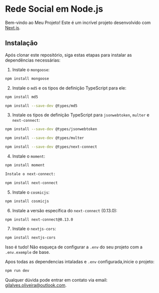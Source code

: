 
# Rede Social em Node.js

Bem-vindo ao Meu Projeto! Este é um incrível projeto desenvolvido com [Next.js](https://nextjs.org/).

## Instalação

Após clonar este repositório, siga estas etapas para instalar as dependências necessárias:

1. Instale o `mongoose`:

```bash
npm install mongoose
```

2. Instale o `md5` e os tipos de definição TypeScript para ele:

```bash
npm install md5
```

```bash
npm install --save-dev @types/md5
```

3. Instale os tipos de definição TypeScript para `jsonwebtoken`, `multer` e `next-connect`:

```bash
npm install --save-dev @types/jsonwebtoken
```

```bash
npm install --save-dev @types/multer
```

```bash
npm install --save-dev @types/next-connect
```


4. Instale o `moment`:

```bash
npm install moment
```

```bash
Instale o next-connect:
```

```bash
npm install next-connect
```

5. Instale o `cosmicjs`:

```bash
npm install cosmicjs
```

6. Instale a versão específica do `next-connect` (0.13.0):

```bash
npm install next-connect@0.13.0
```

7. Instale o `nextjs-cors`:

```bash
npm install nextjs-cors
```

Isso é tudo! Não esqueça de configurar a `.env` do seu projeto com a `.env.exemple` de base.


Apos todas as dependencias intaladas e `.env` configurada,inicie o projeto:

```bash
npm run dev
```

Qualquer dúvida pode entrar em contato via email: [gilalves.oliveira@outlook.com](mailto:gilalves.oliveira@outlook.com).
